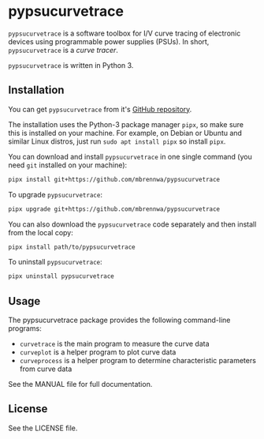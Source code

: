 # pypsucurvetrace
`pypsucurvetrace` is a software toolbox for I/V curve tracing of electronic devices using programmable power supplies (PSUs). In short, `pypsucurvetrace` is a *curve tracer*.

`pypsucurvetrace` is written in Python 3.

## Installation
You can get `pypsucurvetrace` from it's [GitHub repository](https://github.com/mbrennwa/pypsucurvetrace).

The installation uses the Python-3 package manager `pipx`, so make sure this is installed on your machine. For example, on Debian or Ubuntu and similar Linux distros, just run `sudo apt install pipx` so install `pipx`.

You can download and install `pypsucurvetrace` in one single command (you need `git` installed on your machine):
```bash
pipx install git+https://github.com/mbrennwa/pypsucurvetrace
```

To upgrade `pypsucurvetrace`:
```bash
pipx upgrade git+https://github.com/mbrennwa/pypsucurvetrace
```

You can also download the `pypsucurvetrace` code separately and then install from the local copy:
```bash
pipx install path/to/pypsucurvetrace
```

To uninstall `pypsucurvetrace`:
```bash
pipx uninstall pypsucurvetrace
```

## Usage
The pypsucurvetrace package provides the following command-line programs:
* `curvetrace` is the main program to measure the curve data
* `curveplot` is a helper program to plot curve data
* `curveprocess` is a helper program to determine characteristic parameters from curve data

See the MANUAL file for full documentation.

## License
See the LICENSE file.
